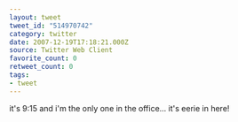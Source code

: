 ```yaml
---
layout: tweet
tweet_id: "514970742"
category: twitter
date: 2007-12-19T17:18:21.000Z
source: Twitter Web Client
favorite_count: 0
retweet_count: 0
tags:
- tweet
---
```


it's 9:15 and i'm the only one in the office... it's eerie in here!
